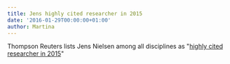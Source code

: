 ```yaml
---
title: Jens highly cited researcher in 2015
date: '2016-01-29T00:00:00+01:00'
author: Martina
---
```

Thompson Reuters lists Jens Nielsen among all disciplines as "[highly cited researcher in 2015](https://clarivate.com/hcr/)"
